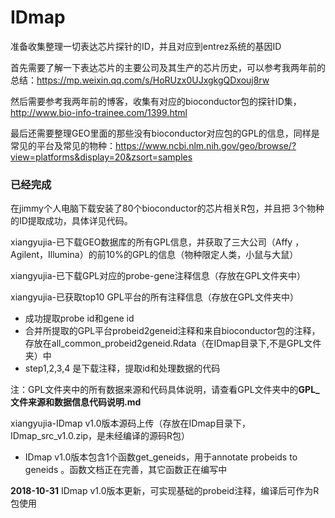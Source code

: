 # IDmap

准备收集整理一切表达芯片探针的ID，并且对应到entrez系统的基因ID

首先需要了解一下表达芯片的主要公司及其生产的芯片历史，可以参考我两年前的总结：https://mp.weixin.qq.com/s/HoRUzx0UJxgkgQDxouj8rw 

然后需要参考我两年前的博客，收集有对应的bioconductor包的探针ID集，http://www.bio-info-trainee.com/1399.html   

最后还需要整理GEO里面的那些没有bioconductor对应包的GPL的信息，同样是常见的平台及常见的物种：https://www.ncbi.nlm.nih.gov/geo/browse/?view=platforms&display=20&zsort=samples



### 已经完成

在jimmy个人电脑下载安装了80个bioconductor的芯片相关R包，并且把 3个物种的ID提取成功，具体详见代码。

xiangyujia-已下载GEO数据库的所有GPL信息，并获取了三大公司（Affy ， Agilent，Illumina）的前10%的GPL的信息（物种限定人类，小鼠与大鼠）

xiangyujia-已下载GPL对应的probe-gene注释信息（存放在GPL文件夹中）

xiangyujia-已获取top10 GPL平台的所有注释信息（存放在GPL文件夹中）
+ 成功提取probe id和gene id
+ 合并所提取的GPL平台probeid2geneid注释和来自bioconductor包的注释，存放在all_common_probeid2geneid.Rdata（在IDmap目录下,不是GPL文件夹）中
+ step1,2,3,4 是下载注释，提取id和处理数据的代码

注：GPL文件夹中的所有数据来源和代码具体说明，请查看GPL文件夹中的**GPL_文件来源和数据信息代码说明.md**

xiangyujia-IDmap v1.0版本源码上传（存放在IDmap目录下，IDmap_src_v1.0.zip，是未经编译的源码R包）
+ IDmap v1.0版本包含1个函数get_geneids，用于annotate probeids to geneids 。函数文档正在完善，其它函数正在编写中

**2018-10-31** IDmap v1.0版本更新，可实现基础的probeid注释，编译后可作为R包使用

